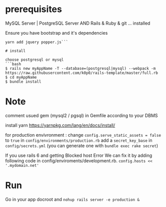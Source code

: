 
# prerequisites

MySQL Server | PostgreSQL Server AND Rails & Ruby & git ... installed

Ensure you have bootstrap and it's dependencies

```yarn add bootstrap
yarn add jquery popper.js```

# install

choose postgresql or mysql 
```bash
$ rails new myAppName -T --database=(postgresql|mysql) --webpack -m https://raw.githubusercontent.com/k0p0/rails-template/master/full.rb
$ cd myAppName
$ bundle install
```

# Note
comment usued gem (mysql2 / pgsql) in Gemfile according to your DBMS

install yarn
https://yarnpkg.com/lang/en/docs/install/

for production envivronment : 
change `config.serve_static_assets = false` to `true` in `config/environments/production.rb`
add a `secret_key_base` in `config/secrets.yml` (you can generate one with `bundle exec rake secret`)

If you use rails 6 and getting Blocked host Error
We can fix it by adding following code in config/enviroments/development.rb.
```config.hosts << '.mydomain.net'```

# Run 
Go in your app docroot and `nohup rails server -e production &`
